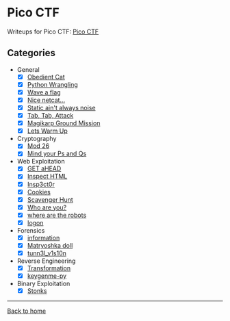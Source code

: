 # Pico CTF
Writeups for Pico CTF: [Pico CTF](https://picoctf.org/)

## Categories
- General
  - [X] [Obedient Cat](General/Obedient%20Cat.md)
  - [X] [Python Wrangling](General/Python%20Wrangling.md)
  - [X] [Wave a flag](General/Wave%20a%20flag.md)
  - [X] [Nice netcat...](General/Nice%20netcat....md)
  - [X] [Static ain't always noise](General/Static%20ain't%20always%20noise.md)
  - [X] [Tab, Tab, Attack](General/Tab,%20Tab,%20Attack.md)
  - [X] [Magikarp Ground Mission](General/Magikarp%20Ground%20Mission.md)
  - [X] [Lets Warm Up](General/Lets%20Warm%20Up.md)
- Cryptography
  - [X] [Mod 26](Crypthography/Mod%2026.md)
  - [X] [Mind your Ps and Qs](Crypthography/Mind%20your%20Ps%20and%20Qs.md)
- Web Exploitation
  - [X] [GET aHEAD](Web%20Exploitation/GET%20aHEAD.md)
  - [X] [Inspect HTML](Web%20Exploitation/Inspect%20HTML.md)
  - [X] [Insp3ct0r](Web%20Exploitation/Insp3ct0r.md)
  - [X] [Cookies](Web%20Exploitation/Cookies.md)
  - [X] [Scavenger Hunt](Web%20Exploitation/Scavenger%20Hunt.md)
  - [X] [Who are you?](Web%20Exploitation/Who%20are%20you.md)
  - [X] [where are the robots](Web%20Exploitation/where%20are%20the%20robots.md)
  - [X] [logon](Web%20Exploitation/logon.md)
- Forensics
  - [X] [information](Forensics/information.md)
  - [X] [Matryoshka doll](Forensics/Matryoshka%20doll.md)
  - [X] [tunn3l_v1s10n](Forensics/tunn3l%20v1s10n.md)
- Reverse Engineering
  - [X] [Transformation](Reverse%20Engineering/Transformation.md)
  - [X] [keygenme-py](Reverse%20Engineering/keygenme-py.md)
- Binary Exploitation
  - [X] [Stonks](Binary%20Exploitation/Stonks.md)

---
[Back to home](../../README.md)